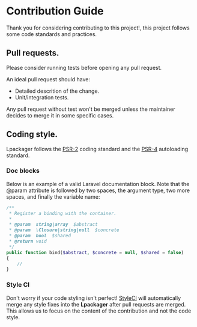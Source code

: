 # Contribution Guide

Thank you for considering contributing to this project!, this project follows some code standards and practices.

## Pull requests.

Please consider running tests before opening any pull request.

An ideal pull request should have:

- Detailed descrition of the change.
- Unit/integration tests.

Any pull request without test won't be merged unless the maintainer decides to merge it in some specific cases.

## Coding style.

Lpackager follows the [PSR-2](https://github.com/php-fig/fig-standards/blob/master/accepted/PSR-2-coding-style-guide.md) coding standard and the [PSR-4](https://github.com/php-fig/fig-standards/blob/master/accepted/PSR-4-autoloader.md) autoloading standard.

### Doc blocks

Below is an example of a valid Laravel documentation block. Note that the @param attribute is followed by two spaces, the argument type, two more spaces, and finally the variable name:

```php
/**
 * Register a binding with the container.
 *
 * @param  string|array  $abstract
 * @param  \Closure|string|null  $concrete
 * @param  bool  $shared
 * @return void
 */
public function bind($abstract, $concrete = null, $shared = false)
{
    //
}
```

### Style CI

Don't worry if your code styling isn't perfect! [StyleCI](https://styleci.io/) will automatically merge any style fixes into the **Lpackager** after pull requests are merged. This allows us to focus on the content of the contribution and not the code style.

